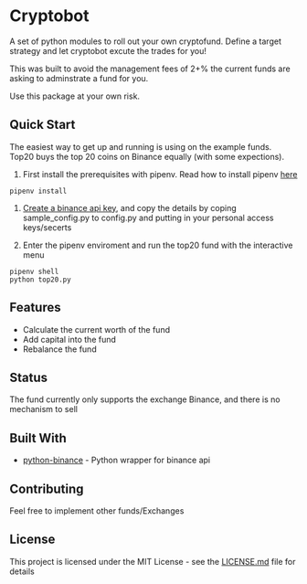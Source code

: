 # Cryptobot

A set of python modules to roll out your own cryptofund. Define a target strategy and let cryptobot excute the trades for you!

This was built to avoid the management fees of 2+% the current funds are asking to adminstrate a fund for you.

Use this package at your own risk.

## Quick Start

The easiest way to get up and running is using on the example funds. Top20 buys the top 20 coins on Binance equally (with some expections).

1. First install the prerequisites with pipenv. Read how to install pipenv [here](https://docs.pipenv.org/#install-pipenv-today)

```shell
pipenv install
```

1. [Create a binance api key](https://www.binance.com/userCenter/createApi.html), and copy the details by coping sample_config.py to config.py and putting in your personal access keys/secerts

1. Enter the pipenv enviroment and run the top20 fund with the interactive menu

```shell
pipenv shell
python top20.py
```

## Features

* Calculate the current worth of the fund
* Add capital into the fund
* Rebalance the fund

## Status

The fund currently only supports the exchange Binance, and there is no mechanism to sell

## Built With

* [python-binance](https://github.com/sammchardy/python-binance) - Python wrapper for binance api

## Contributing

Feel free to implement other funds/Exchanges

## License

This project is licensed under the MIT License - see the [LICENSE.md](LICENSE.md) file for details
